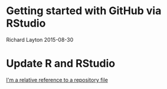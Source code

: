 <!--
  md_document:
    variant: markdown_github
    -->
Getting started with GitHub via RStudio
=======================================

Richard Layton
2015-08-30

Update R and RStudio
====================

[I'm a relative reference to a repository file](updateR.md)
